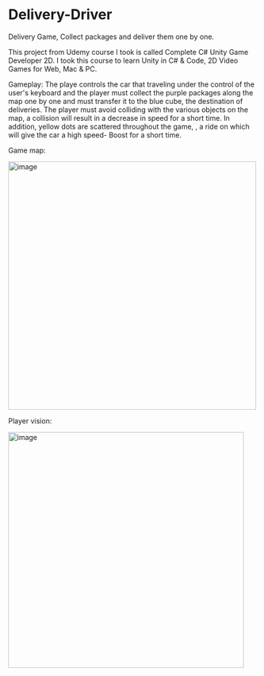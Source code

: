 # Delivery-Driver
Delivery Game, Collect packages and deliver them one by one.

This project from Udemy course I took is called Complete C# Unity Game Developer 2D.
I took this course to learn Unity in C# & Code, 2D Video Games for Web, Mac & PC.

Gameplay:
The playe controls the car that traveling under the control of the user's keyboard and the player must collect the purple packages along the map one by one and must transfer it to the blue cube, the destination of deliveries.
The player must avoid colliding with the various objects on the map, a collision will result in a decrease in speed for a short time. In addition, yellow dots are scattered throughout the game, , a ride on which will give the car a high speed- Boost for a short time.

Game map:

<img width="500" alt="image" src="https://user-images.githubusercontent.com/92392940/155374278-f4c70996-3ed4-45d4-a9aa-6ee383f1a92c.png">

Player vision:

<img width="475" alt="image" src="https://user-images.githubusercontent.com/92392940/155374442-1b668c14-0c03-413f-8cf2-4157ada91b0f.png">

